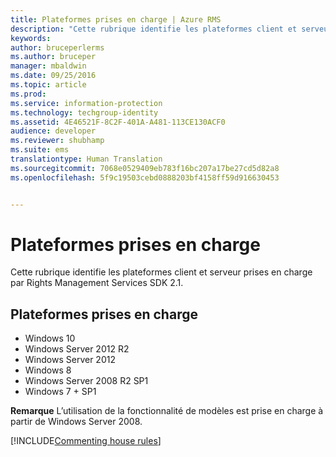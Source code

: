 ```yaml
---
title: Plateformes prises en charge | Azure RMS
description: "Cette rubrique identifie les plateformes client et serveur prises en charge par Rights Management Services SDK 2.1."
keywords: 
author: bruceperlerms
ms.author: bruceper
manager: mbaldwin
ms.date: 09/25/2016
ms.topic: article
ms.prod: 
ms.service: information-protection
ms.technology: techgroup-identity
ms.assetid: 4E46521F-8C2F-401A-A481-113CE130ACF0
audience: developer
ms.reviewer: shubhamp
ms.suite: ems
translationtype: Human Translation
ms.sourcegitcommit: 7068e0529409eb783f16bc207a17be27cd5d82a8
ms.openlocfilehash: 5f9c19503cebd0888203bf4158ff59d916630453


---
```


# <a name="supported-platforms"></a>Plateformes prises en charge

Cette rubrique identifie les plateformes client et serveur prises en charge par Rights Management Services SDK 2.1.

## <a name="supported-platforms"></a>Plateformes prises en charge

-   Windows 10
-   Windows Server 2012 R2
-   Windows Server 2012
-   Windows 8
-   Windows Server 2008 R2 SP1
-   Windows 7 + SP1

**Remarque** L’utilisation de la fonctionnalité de modèles est prise en charge à partir de Windows Server 2008.


[!INCLUDE[Commenting house rules](../includes/houserules.md)]


<!--HONumber=Jan17_HO1-->


